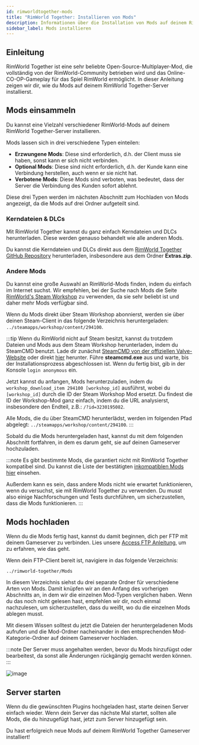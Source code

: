 ```yaml
---
id: rimworldtogether-mods
title: "RimWorld Together: Installieren von Mods"
description: Informationen über die Installation von Mods auf deinem RimWorld Together-Server von ZAP-Hosting - ZAP-Hosting.com Dokumentation
sidebar_label: Mods installieren
---
```


## Einleitung

RimWorld Together ist eine sehr beliebte Open-Source-Multiplayer-Mod, die vollständig von der RimWorld-Community betrieben wird und das Online-CO-OP-Gameplay für das Spiel RimWorld ermöglicht. In dieser Anleitung zeigen wir dir, wie du Mods auf deinem RimWorld Together-Server installierst.

## Mods einsammeln

Du kannst eine Vielzahl verschiedener RimWorld-Mods auf deinem RimWorld Together-Server installieren.

Mods lassen sich in drei verschiedene Typen einteilen:
- **Erzwungene Mods**: Diese sind erforderlich, d.h. der Client muss sie haben, sonst kann er sich nicht verbinden.
- **Optional Mods**: Diese sind nicht erforderlich, d.h. der Kunde kann eine Verbindung herstellen, auch wenn er sie nicht hat.
- **Verbotene Mods**: Diese Mods sind verboten, was bedeutet, dass der Server die Verbindung des Kunden sofort ablehnt.

Diese drei Typen werden im nächsten Abschnitt zum Hochladen von Mods angezeigt, da die Mods auf drei Ordner aufgeteilt sind.

### Kerndateien & DLCs

Mit RimWorld Together kannst du ganz einfach Kerndateien und DLCs herunterladen. Diese werden genauso behandelt wie alle anderen Mods.

Du kannst die Kerndateien und DLCs direkt aus dem [RimWorld Together GitHub Repository](https://github.com/RimworldTogether/RimWorld-Together) herunterladen, insbesondere aus dem Ordner **Extras.zip**.

### Andere Mods

Du kannst eine große Auswahl an RimWorld-Mods finden, indem du einfach im Internet suchst. Wir empfehlen, bei der Suche nach Mods die Seite [RimWorld's Steam Workshop](https://steamcommunity.com/app/294100/workshop/) zu verwenden, da sie sehr beliebt ist und daher mehr Mods verfügbar sind.

Wenn du Mods direkt über Steam Workshop abonnierst, werden sie über deinen Steam-Client in das folgende Verzeichnis heruntergeladen: `../steamapps/workshop/content/294100`.

:::tip
Wenn du RimWorld nicht auf Steam besitzt, kannst du trotzdem Dateien und Mods aus dem Steam Workshop herunterladen, indem du SteamCMD benutzt. Lade dir zunächst [SteamCMD von der offiziellen Valve-Website](https://developer.valvesoftware.com/wiki/SteamCMD) oder direkt [hier](https://steamcdn-a.akamaihd.net/client/installer/steamcmd.zip) herunter. Führe **steamcmd.exe** aus und warte, bis der Installationsprozess abgeschlossen ist. Wenn du fertig bist, gib in der Konsole `login anonymous` ein. 

Jetzt kannst du anfangen, Mods herunterzuladen, indem du `workshop_download_item 294100 [workshop_id]` ausführst, wobei du `[workshop_id]` durch die ID der Steam Workshop Mod ersetzt. Du findest die ID der Workshop-Mod ganz einfach, indem du die URL analysierst, insbesondere den Endteil, z.B.: `/?id=3230195082`.

Alle Mods, die du über SteamCMD herunterlädst, werden im folgenden Pfad abgelegt: `../steamapps/workshop/content/294100`.
:::

Sobald du die Mods heruntergeladen hast, kannst du mit dem folgenden Abschnitt fortfahren, in dem es darum geht, sie auf deinen Gameserver hochzuladen.

:::note
Es gibt bestimmte Mods, die garantiert nicht mit RimWorld Together kompatibel sind. Du kannst die Liste der bestätigten [inkompatiblen Mods hier](https://github.com/RimworldTogether/RimWorld-Together/blob/development/IncompatibilityList.md) einsehen.

Außerdem kann es sein, dass andere Mods nicht wie erwartet funktionieren, wenn du versuchst, sie mit RimWorld Together zu verwenden. Du musst also einige Nachforschungen und Tests durchführen, um sicherzustellen, dass die Mods funktionieren.
:::

## Mods hochladen

Wenn du die Mods fertig hast, kannst du damit beginnen, dich per FTP mit deinem Gameserver zu verbinden. Lies unsere [Access FTP Anleitung](gameserver-ftpaccess.md), um zu erfahren, wie das geht.

Wenn dein FTP-Client bereit ist, navigiere in das folgende Verzeichnis:
```
../rimworld-together/Mods
```

In diesem Verzeichnis siehst du drei separate Ordner für verschiedene Arten von Mods. Damit knüpfen wir an den Anfang des vorherigen Abschnitts an, in dem wir die einzelnen Mod-Typen verglichen haben. Wenn du das noch nicht gelesen hast, empfehlen wir dir, noch einmal nachzulesen, um sicherzustellen, dass du weißt, wo du die einzelnen Mods ablegen musst.

Mit diesem Wissen solltest du jetzt die Dateien der heruntergeladenen Mods aufrufen und die Mod-Ordner nacheinander in den entsprechenden Mod-Kategorie-Ordner auf deinem Gameserver hochladen.

:::note
Der Server muss angehalten werden, bevor du Mods hinzufügst oder bearbeitest, da sonst alle Änderungen rückgängig gemacht werden können.
:::

![image](https://screensaver01.zap-hosting.com/index.php/s/3TsB3wYFzoxK3NL/preview)

## Server starten

Wenn du die gewünschten Plugins hochgeladen hast, starte deinen Server einfach wieder. Wenn dein Server das nächste Mal startet, sollten alle Mods, die du hinzugefügt hast, jetzt zum Server hinzugefügt sein.

Du hast erfolgreich neue Mods auf deinem RimWorld Together Gameserver installiert!